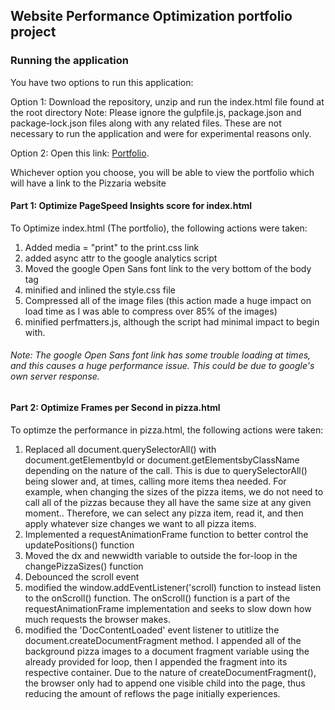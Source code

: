 ## Website Performance Optimization portfolio project

### Running the application

You have two options to run this application:

Option 1: Download the repository, unzip and run the index.html file found at the root directory
            Note: Please ignore the gulpfile.js, package.json and package-lock.json files along with any related files. These are not               necessary to run the application and were for experimental reasons only.
            
Option 2: Open this link: <a href = "https://enoussair.github.io/optimization-project/"> Portfolio</a>.

Whichever option you choose, you will be able to view the portfolio which will have a link to the Pizzaria website

#### Part 1: Optimize PageSpeed Insights score for index.html

To Optimize index.html (The portfolio), the following actions were taken:

1. Added media = "print" to the print.css link
2. added async attr to the google analytics script
3. Moved the google Open Sans font link to the very bottom of the body tag
4. minified and inlined the style.css file
5. Compressed all of the image files (this action made a huge impact on load time as I was able to compress over 85% of the images)
6. minified perfmatters.js, although the script had minimal impact to begin with.

###### Note: The google Open Sans font link has some trouble loading at times, and this causes a huge performance issue. This could be due to google's own server response.


#### Part 2: Optimize Frames per Second in pizza.html

To optimze the performance in pizza.html, the following actions were taken:
1. Replaced all document.querySelectorAll() with document.getElementbyId or document.getElementsbyClassName depending on the nature of the call. This is due to querySelectorAll() being slower and, at times, calling more items thea needed. For example, when changing the sizes of the pizza items, we do not need to call all of the pizzas because they all have the same size at any given moment.. Therefore, we can select any pizza item, read it, and then apply whatever size changes we want to all pizza items.
2. Implemented a requestAnimationFrame function to better control the updatePositions() function
3. Moved the dx and newwidth variable to outside the for-loop in the changePizzaSizes() function
4. Debounced the scroll event
5. modified the window.addEventListener('scroll) function to instead listen to the onScroll() function. The onScroll() function is a part of the requestAnimationFrame implementation and seeks to slow down how much requests the browser makes.
6. modified the 'DocContentLoaded' event listener to utitlize the document.createDocumentFragment method. I appended all of the background pizza images to a document fragment variable using the already provided for loop, then I appended the fragment into its respective container. Due to the nature of createDocumentFragment(), the browser only had to append one visible child into the page, thus reducing the amount of reflows the page initially experiences.
